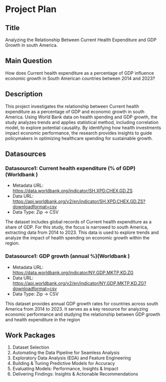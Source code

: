 # Project Plan

## Title
Analyzing the Relationship Between Current Health Expenditure and GDP Growth in south America.

## Main Question

<!-- Think about one main question you want to answer based on the data. -->
How does Current health expenditure as a percentage of GDP influence economic growth in South American countries between 2014 and 2023?

## Description

<!-- Describe your data science project in max. 200 words. Consider writing about why and how you attempt it. -->
This project investigates the relationship between Current health expenditure as a percentage of GDP and economic growth in south America. Using World Bank data on health spending and GDP growth, the study analyzes trends and applies statistical method, including correlation model, to explore potential causality. By identifying how health investments impact economic performance, the research provides insights to guide policymakers in optimizing healthcare spending for sustainable growth.

## Datasources

<!-- Describe each datasources you plan to use in a section. Use the prefic "DatasourceX" where X is the id of the datasource. -->

### Datasource1: Current health expenditure (% of GDP) (Worldbank )
* Metadata URL: https://data.worldbank.org/indicator/SH.XPD.CHEX.GD.ZS
* Data URL: https://api.worldbank.org/v2/en/indicator/SH.XPD.CHEX.GD.ZS?downloadformat=csv
* Data Type: Zip -> CSV

The dataset includes global records of Current health expenditure as a share of GDP. For this study, the focus is narrowed to south America, extracting data from 2014 to 2023. This data is used to explore trends and analyze the impact of health spending on economic growth within the region.

### Datasource1: GDP growth (annual %)(Worldbank )
* Metadata URL: https://data.worldbank.org/indicator/NY.GDP.MKTP.KD.ZG
* Data URL: https://api.worldbank.org/v2/en/indicator/NY.GDP.MKTP.KD.ZG?downloadformat=csv
* Data Type: Zip -> CSV

This dataset provides annual GDP growth rates for countries across south America from 2014 to 2023. It serves as a key resource for analyzing economic performance and studying the relationship between GDP growth and health expenditure in the region

## Work Packages

<!-- List of work packages ordered sequentially, each pointing to an issue with more details. -->

1. Dataset Selection
2. Automating the Data Pipeline for Seamless Analysis
3. Exploratory Data Analysis (EDA) and Feature Engineering
4. Building & Tuning Predictive Models for Accuracy
5. Evaluating Models: Performance, Insights & Impact
6. Delivering Findings: Insights & Actionable Recommendations

<!-- [i1]: https://github.com/jvalue/made-template/issues/1 -->
